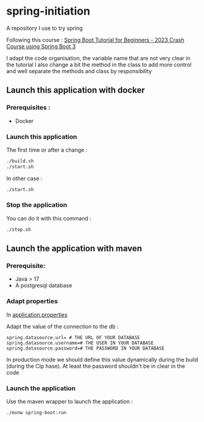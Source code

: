 # spring-initiation
A repository I use to try spring

Following this course : [Spring Boot Tutorial for Beginners - 2023 Crash Course using Spring Boot 3](https://www.youtube.com/watch?v=UgX5lgv4uVM&ab_channel=DanVega)

I adapt the code organisation, the variable name that are not very clear in the tutorial
I also change a bit the method in the class to add more control and well separate the methods and class by responsibility

## Launch this application with docker

### Prerequisites :
* Docker

### Launch this application

The first time or after a change :
```bash
./build.sh
./start.sh
```

In other case :
```bash
./start.sh
```

### Stop the application

You can do it with this command :

```bash
./stop.sh
```

## Launch the application with maven

### Prerequisite:
* Java > 17
* A postgresql database

### Adapt properties
In [application.properties](./src/main/resources/application.properties)

Adapt the value of the connection to the db :
```text
spring.datasource.url= # THE URL OF YOUR DATABASE
spring.datasource.username=# THE USER IN YOUR DATABASE
spring.datasource.password=# THE PASSWORD IN YOUR DATABASE
```

In production mode we should define this value dynamically during the build (during the CIp hase). 
At least the password shouldn't be in clear in the code

### Launch the application

Use the maven wrapper to launch the application :
```bash
./mvnw spring-boot:run
```
